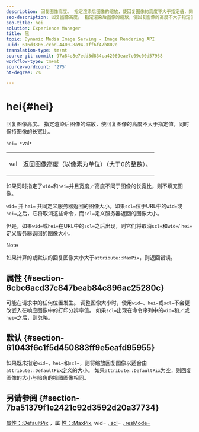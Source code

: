 ```yaml
---
description: 回复图像高度。 指定渲染后图像的缩放，使回复图像的高度不大于指定值，同时保持图像的长宽比。
seo-description: 回复图像高度。 指定渲染后图像的缩放，使回复图像的高度不大于指定值，同时保持图像的长宽比。
seo-title: hei
solution: Experience Manager
title: 黑
topic: Dynamic Media Image Serving - Image Rendering API
uuid: 616d3306-ccbd-4400-8a94-1ff6f47b802e
translation-type: tm+mt
source-git-commit: 97a84e8e7edd3d834ca42069eae7c09c00d57938
workflow-type: tm+mt
source-wordcount: '275'
ht-degree: 2%

---
```



# hei{#hei}

回复图像高度。 指定渲染后图像的缩放，使回复图像的高度不大于指定值，同时保持图像的长宽比。

`hei= *`val`*`

<table id="simpletable_C3A31CA539DC4D9F8BE50290D1AFA5CA"> 
 <tr class="strow"> 
  <td class="stentry"> <p><span class="codeph"> <span class="varname"> val</span> </span> </p></td> 
  <td class="stentry"> <p>返回图像高度（以像素为单位）（大于0的整数）。 </p></td> 
 </tr> 
</table>

如果同时指定了`wid=`和`hei=`并且宽度／高度不同于图像的长宽比，则不填充图像。

`wid=` 并 `hei=` 共同定义服务器返回的图像大小。如果`scl=`位于URL中的`wid=`或`hei=`之后，它将取消这些命令，而`scl=`定义服务器返回的图像大小。

但是，如果`wid=`或`hei=`在URL中的`scl=`之后出现，则它们将取消`scl=`和`wid=`/ `hei=`定义服务器返回的图像大小。

>[!NOTE]
>
>如果计算的或默认的回复图像大小大于`attribute::MaxPix`，则返回错误。

## 属性 {#section-6cbc6acd37c847beab84c896ac25280c}

可能在请求中的任何位置发生。 调整图像大小时，使用`wid=`、`hei=`或`scl=`不会更改嵌入在响应图像中的打印分辨率值。 如果`scl=`出现在命令序列中的`wid=`和／或`hei=`之后，则忽略。

## 默认 {#section-61043f6c1f5d450883ff9e5eafd95955}

如果既未指定`wid=`、`hei=`和`scl=`，则将缩放回复图像以适合由`attribute::DefaultPix`定义的大小。 如果`attribute::DefaultPix`为空，则回复图像的大小与暗角的视图图像相同。

## 另请参阅 {#section-7ba51379f1e2421c92d3592d20a37734}

[属性：:DefaultPix](../../../../../ir-api/material-cat/image-rendering-api-ref/c-ir-material-catalog/c-ir-attributes-reference/r-ir-defaultpix.md#reference-102c98f9b5d24d2aaaeb756653fb0e6f) ，属 [性：:MaxPix](../../../../../ir-api/material-cat/image-rendering-api-ref/c-ir-material-catalog/c-ir-attributes-reference/r-ir-maxpix.md#reference-569f186bbc2840a6bd3cffa8ff3e7657), wid= [, scl](../../../../../ir-api/http-protocol/image-rendering-api-ref/c-ir-http-protocol-ref/c-ir-http-protocol-command-reference/r-ir-wid.md#reference-b7e691b0624941168c94b2749ae233ec)= [, ](../../../../../ir-api/http-protocol/image-rendering-api-ref/c-ir-http-protocol-ref/c-ir-http-protocol-command-reference/r-ir-scl.md#reference-b14b51a6cbe34f0bba42880540592f29) [resMode=](../../../../../ir-api/http-protocol/image-rendering-api-ref/c-ir-http-protocol-ref/c-ir-http-protocol-command-reference/r-ir-http-resmode.md#reference-851a5b636f8948cfb11456c9b7dab0d3)
